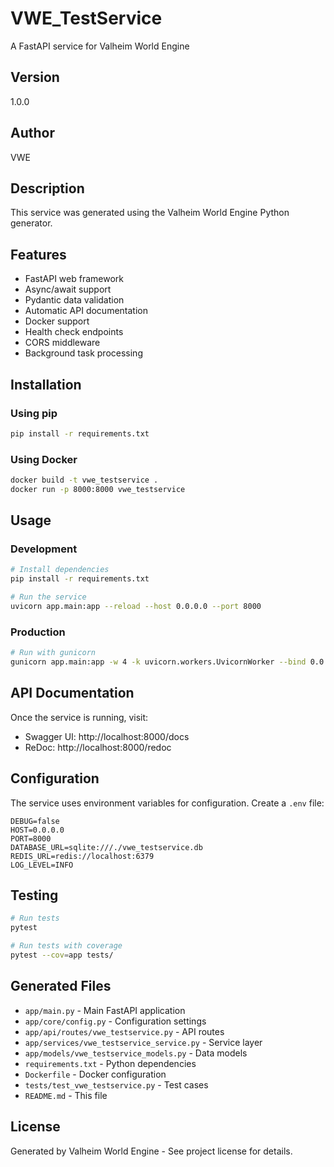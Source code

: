 # VWE_TestService

A FastAPI service for Valheim World Engine

## Version
1.0.0

## Author
VWE

## Description
This service was generated using the Valheim World Engine Python generator.

## Features
- FastAPI web framework
- Async/await support
- Pydantic data validation
- Automatic API documentation
- Docker support
- Health check endpoints
- CORS middleware
- Background task processing

## Installation

### Using pip
```bash
pip install -r requirements.txt
```

### Using Docker
```bash
docker build -t vwe_testservice .
docker run -p 8000:8000 vwe_testservice
```

## Usage

### Development
```bash
# Install dependencies
pip install -r requirements.txt

# Run the service
uvicorn app.main:app --reload --host 0.0.0.0 --port 8000
```

### Production
```bash
# Run with gunicorn
gunicorn app.main:app -w 4 -k uvicorn.workers.UvicornWorker --bind 0.0.0.0:8000
```

## API Documentation
Once the service is running, visit:
- Swagger UI: http://localhost:8000/docs
- ReDoc: http://localhost:8000/redoc

## Configuration
The service uses environment variables for configuration. Create a `.env` file:

```env
DEBUG=false
HOST=0.0.0.0
PORT=8000
DATABASE_URL=sqlite:///./vwe_testservice.db
REDIS_URL=redis://localhost:6379
LOG_LEVEL=INFO
```

## Testing
```bash
# Run tests
pytest

# Run tests with coverage
pytest --cov=app tests/
```

## Generated Files
- `app/main.py` - Main FastAPI application
- `app/core/config.py` - Configuration settings
- `app/api/routes/vwe_testservice.py` - API routes
- `app/services/vwe_testservice_service.py` - Service layer
- `app/models/vwe_testservice_models.py` - Data models
- `requirements.txt` - Python dependencies
- `Dockerfile` - Docker configuration
- `tests/test_vwe_testservice.py` - Test cases
- `README.md` - This file

## License
Generated by Valheim World Engine - See project license for details.
